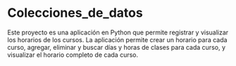 # Colecciones_de_datos
Este proyecto es una aplicación en Python que permite registrar y visualizar los horarios de los cursos. La aplicación permite crear un horario para cada curso, agregar, eliminar y buscar días y horas de clases para cada curso, y visualizar el horario completo de cada curso.
